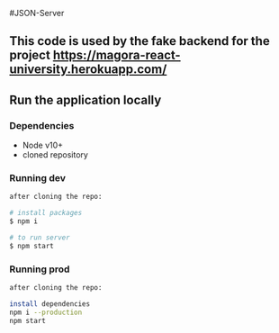 #JSON-Server

## This code is used by the fake backend for the project https://magora-react-university.herokuapp.com/


## Run the application locally

### Dependencies
- Node v10+
- cloned repository

### Running dev

```bash
after cloning the repo:

# install packages
$ npm i

# to run server
$ npm start

```

### Running prod

```bash
after cloning the repo:

install dependencies
npm i --production
npm start


```

